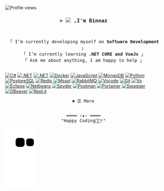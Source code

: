 <!-- Profile Views Counter -->
![Profile views](https://gpvc.arturio.dev/binnazcabuk)

<!-- Intro  -->
<h3 align="center">
        <samp>&gt;
               <img src="https://media.giphy.com/media/ujrj9aoOdNvXO/giphy.gif" width="70px"> ,I'm Binnaz</a> 
        </samp>
</h3>
<br>

<p align="center">
        <!-- Organisation  -->
        <samp>
                「 I’m currently developing myself on <b>Software Development</b> 」
                <br>
                「 I’m currently learning <b>.NET CORE and VueJs</b> 」
                <br>
                「 Ask me about anything, I am happy to help 」                
                <br>
                <br>
        </samp>
      </p>
        <!-- Programming Languages -->
        <!-- Code logo -->
     <p>   
    <a href=""><img alt="C#" src="https://img.shields.io/badge/c%23%20-%23239120.svg?&style=for-the-badge&logo=c-sharp&logoColor=white"></a>
    <a href=""><img alt=".NET" src="https://img.shields.io/badge/.net%20core-mediumslateblue?&style=for-the-badge&logo=.net&logoColor=white"></a>
    <a href=""><img alt=".NET" src=" https://img.shields.io/badge/-Vue-4fc08d?style=flat&logo=Vue.js&logoColor=fff"></a>
    <a href=""><img alt="Docker" src="https://img.shields.io/badge/docker-%23007396.svg?&style=for-the-badge&logo=docker&logoColor=white"></a>
    <a href=""><img alt="JavaScript" src="https://img.shields.io/badge/javascript%20-%23F7DF1E.svg?&style=for-the-badge&logo=javascript&logoColor=black"></a>
    <a href=""><img alt="MongoDB" src="https://img.shields.io/badge/mongodb%20-%2343853D.svg?&style=for-the-badge&logo=mongodb&logoColor=white"></a>
    <a href=""><img alt="Python" src="https://img.shields.io/badge/python%20-%2314354C.svg?&style=for-the-badge&logo=python&logoColor=white"></a>
    <a href=""><img alt="PostgreSQL" src="https://img.shields.io/badge/postgresql-critical?&style=for-the-badge&logo=postgresql&logoColor=white"></a>
    <a href=""><img alt="Redis" src="https://img.shields.io/badge/redis%20-%23E34F26.svg?&style=for-the-badge&logo=redis&logoColor=white"></a>
    <a href=""><img alt="Mssql" src="https://img.shields.io/badge/MsSQL-gray?&style=for-the-badge&logo=Microsoft%20SQL%20Server&logoColor=white"></a>
    <a href=""><img alt="RabbitMQ" src="https://img.shields.io/badge/RABB%C4%B0TMQ-FF6C37?style=for-the-badge&logo=rabbitmq&logoColor=white"></a> 
    <a href=""><img alt="Vscode" src="https://img.shields.io/badge/visual%20studio%20code-dodgerblue?&style=for-the-badge&logo=visual-studio-code&logoColor=white"></a>
    <a href=""><img alt="Git" src="https://img.shields.io/badge/G%C4%B0T-tomato?&style=for-the-badge&logo=git&logoColor=white"></a>
    <a href=""><img alt="Vs" src="https://img.shields.io/badge/visual%20studio-dodgerblue?&style=for-the-badge&logo=visual-studio&logoColor=white"></a>
    <a href=""><img alt="Eclipse" src="https://img.shields.io/badge/eclipse-indigo?&style=for-the-badge&logo=eclipse&logoColor=white"></a>
    <a href=""><img alt="Netbeans" src="https://img.shields.io/badge/NetBeans%20-%23007ACC.svg?&style=for-the-badge&logo=Apache-NetBeans-IDE&logoColor=white"></a>
    <a href=""><img alt="Spyder" src="https://img.shields.io/badge/Spyder-gray?&style=for-the-badge&logo=spyder-IDE&logoColor=white"></a>
    <a href="#"><img alt="Postman" src="https://img.shields.io/badge/Postman-FF6C37?style=for-the-badge&logo=postman&logoColor=white"></a>
    <a href="#"><img alt="Portainer" src="https://img.shields.io/badge/portainer-%2314334C?style=for-the-badge&logo=portainer&logoColor=white"></a>
    <a href="#"><img alt="Swagger" src="https://img.shields.io/badge/swagger-%2914334C?style=for-the-badge&logo=swagger&logoColor=white"></a>
    <a href="#"><img alt="DBeaver" src="https://img.shields.io/badge/DBEAVER-a8834C?style=for-the-badge&logo=Dbeaver&logoColor=white"></a> 
    <a href="#"><img alt="Repl.it" src="https://img.shields.io/badge/Repl.it%20-%230D101E.svg?&style=for-the-badge&logo=Repl.it&logoColor=white"></a>
</p>

 <!-- Details Section-->
<details align="center">
    <summary> <samp>&#9776; More</samp></summary>   
    <br>
      <div align="center">
  <h1>🔥 GitHub Stats And Top Languages </h1>   
   </div>
<p align=center>
  <a href="">
    <img height=175 align="center" src="https://github-readme-stats.vercel.app/api/top-langs?username=binnazcabuk&layout=compact&hide=html%22%20alt=%22binnazcabuk" alt="binnazcabuk">
  </a>
  <a href="">    
  <img height=175 align="center" src="https://github-readme-stats.vercel.app/api?username=binnazcabuk&show_icons=true" />
  </a>
</p>
<br>
<p align='center'>
 <a href="https://binnazcabuk9.medium.com/"><img height="30" src="https://user-images.githubusercontent.com/34273337/115771715-f5507c00-a3b6-11eb-9295-3611ff835df3.png" title="Medium"></a>&nbsp;&nbsp;&nbsp;
 <a href="https://www.linkedin.com/in/binnaz-cabuk/"><img height="30" src="https://raw.githubusercontent.com/8bithemant/8bithemant/master/linkedin.png?raw=true" title="Linkedin"></a>&nbsp;&nbsp;&nbsp;
 <a href="mailto:binnazcabuk9@gmail.com"><img height="30" src="https://user-images.githubusercontent.com/34273337/115772352-ae16bb00-a3b7-11eb-848f-475858267f79.png" title="Gmail"></a>&nbsp;&nbsp;&nbsp;
 <a href="https://stackoverflow.com/users/11232255/binnaz-cabuk?tab=profile"><img height="30" src="https://user-images.githubusercontent.com/34273337/115774519-5ded2800-a3ba-11eb-9ed1-68ca5a58525e.png" title="Stack Overflow"></a>&nbsp;&nbsp;&nbsp;
 </p>
</details>
<br>
 
 
<!-- Footer -->
<samp>
    <p align="center">
        ════ ⋆★⋆ ════
        <br>
        "Happy Coding👨‍💻!"
    </p>
</samp>



<!-- Pinned Repositories -->
![snake svg](https://github.com/binnazcabuk/binnazcabuk/blob/output/github-contribution-grid-snake.svg)


<!--
**binnazcabuk/binnazcabuk** is a ✨ _special_ ✨ repository because its `README.md` (this file) appears on your GitHub profile.


Here are some ideas to get you started:

- 🔭 I’m currently working on ...
- 🌱 I’m currently learning ...
- 👯 I’m looking to collaborate on ...
- 🤔 I’m looking for help with ...
- 💬 Ask me about ...
- 📫 How to reach me: ...
- 😄 Pronouns: ...
- ⚡ Fun fact: ...
-->


